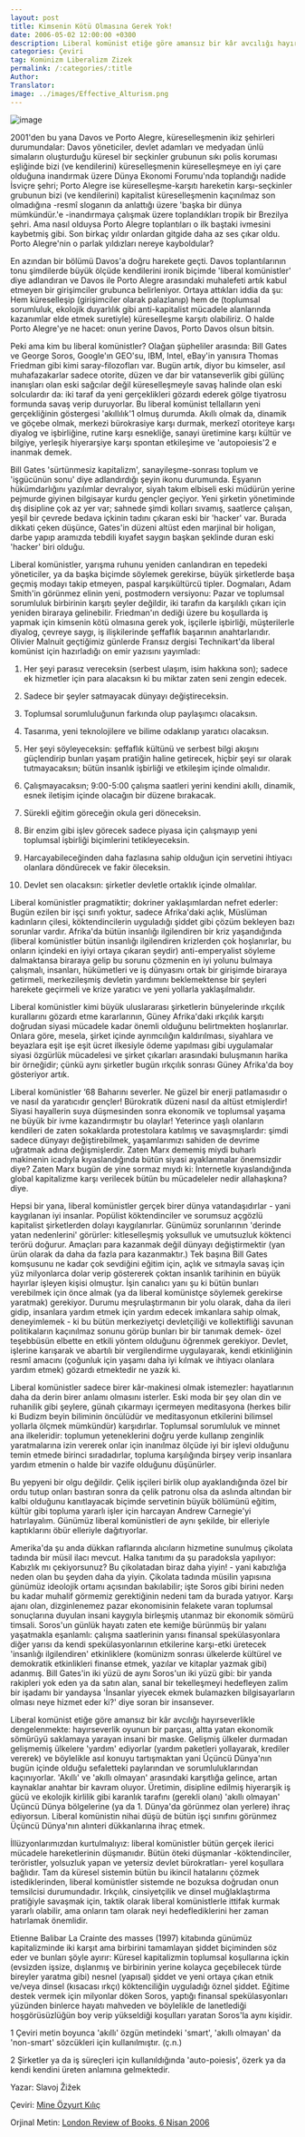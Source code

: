 ```yaml
---
layout: post
title: Kimsenin Kötü Olmasına Gerek Yok!
date: 2006-05-02 12:00:00 +0300
description: Liberal komünist etiğe göre amansız bir kâr avcılığı hayırseverlikle dengelenmekte, hayırseverlik oyunun bir parçası, altta yatan ekonomik sömürüyü saklamaya yarayan insani bir maske.
categories: Çeviri
tag: Komünizm Liberalizm Zizek
permalink: /:categories/:title
Author:
Translator:
image: ../images/Effective_Alturism.png
---
```


![image](../images/Effective_Alturism.png)

2001'den bu yana Davos ve Porto Alegre, küreselleşmenin ikiz şehirleri durumundalar: Davos yöneticiler, devlet adamları ve medyadan ünlü simaların oluşturduğu küresel bir seçkinler grubunun sıkı polis koruması eşliğinde bizi (ve kendilerini) küreselleşmenin küreselleşmeye en iyi çare olduğuna inandırmak üzere Dünya Ekonomi Forumu'nda toplandığı nadide İsviçre şehri; Porto Alegre ise küreselleşme-karşıtı hareketin karşı-seçkinler grubunun bizi (ve kendilerini) kapitalist küreselleşmenin kaçınılmaz son olmadığına -resmî sloganın da anlattığı üzere 'başka bir dünya mümkündür.'e -inandırmaya çalışmak üzere toplandıkları tropik bir Brezilya şehri. Ama nasıl olduysa Porto Alegre toplantıları o ilk baştaki ivmesini kaybetmiş gibi. Son birkaç yıldır onlardan gitgide daha az ses çıkar oldu. Porto Alegre'nin o parlak yıldızları nereye kayboldular?

En azından bir bölümü Davos'a doğru harekete geçti. Davos toplantılarının tonu şimdilerde büyük ölçüde kendilerini ironik biçimde 'liberal komünistler' diye adlandıran ve Davos ile Porto Alegre arasındaki muhalefeti artık kabul etmeyen bir girişimciler grubunca belirleniyor. Ortaya attıkları iddia da şu: Hem küreselleşip (girişimciler olarak palazlanıp) hem de (toplumsal sorumluluk, ekolojik duyarlılık gibi anti-kapitalist mücadele alanlarında kazanımlar elde etmek suretiyle) küreselleşme karşıtı olabiliriz. O halde Porto Alegre'ye ne hacet: onun yerine Davos, Porto Davos olsun bitsin.

Peki ama kim bu liberal komünistler? Olağan şüpheliler arasında: Bill Gates ve George Soros, Google'ın GEO'su, IBM, Intel, eBay'in yanısıra Thomas Friedman gibi kimi saray-filozofları var. Bugün artık, diyor bu kimseler, asıl muhafazakarlar sadece otorite, düzen ve dar bir vatanseverlik gibi gülünç inanışları olan eski sağcılar değil küreselleşmeyle savaş halinde olan eski solculardır da: iki taraf da yeni gerçeklikleri gözardı ederek gölge tiyatrosu formunda savaş verip duruyorlar. Bu liberal komünist tellalların yeni gerçekliğinin göstergesi 'akıllılık'1 olmuş durumda. Akıllı olmak da, dinamik ve göçebe olmak, merkezi bürokrasiye karşı durmak, merkezî otoriteye karşı diyalog ve işbirliğine, rutine karşı esnekliğe, sanayi üretimine karşı kültür ve bilgiye, yerleşik hiyerarşiye karşı spontan etkileşime ve 'autopoiesis'2 e inanmak demek.

Bill Gates 'sürtünmesiz kapitalizm', sanayileşme-sonrası toplum ve 'işgücünün sonu' diye adlandırdığı şeyin ikonu durumunda. Eşyanın hükümdarlığını yazılımlar devralıyor, siyah takım elbiseli eski müdürün yerine pejmurde giyinen bilgisayar kurdu gençler geçiyor. Yeni şirketin yönetiminde dış disipline çok az yer var; sahnede şimdi kolları sıvamış, saatlerce çalışan, yeşil bir çevrede bedava içkinin tadını çıkaran eski bir 'hacker' var. Burada dikkati çeken düşünce, Gates'in düzeni altüst eden marjinal bir holigan, darbe yapıp aramızda tebdili kıyafet saygın başkan şeklinde duran eski 'hacker' biri olduğu.

Liberal komünistler, yarışma ruhunu yeniden canlandıran en tepedeki yöneticiler, ya da başka biçimde söylemek gerekirse, büyük şirketlerde başa geçmiş modayı takip etmeyen, paspal karşıkültürcü tipler. Dogmaları, Adam Smith'in görünmez elinin yeni, postmodern versiyonu: Pazar ve toplumsal sorumluluk birbirinin karşıtı şeyler değildir, iki tarafın da karşılıklı çıkarı için yeniden biraraya gelinebilir. Friedman'ın dediği üzere bu koşullarda iş yapmak için kimsenin kötü olmasına gerek yok, işçilerle işbirliği, müşterilerle diyalog, çevreye saygı, iş ilişkilerinde şeffaflık başarının anahtarlarıdır. Olivier Malnuit geçtiğimiz günlerde Fransız dergisi Technikart'da liberal komünist için hazırladığı on emir yazısını yayımladı:

1. Her şeyi parasız vereceksin (serbest ulaşım, isim hakkına son); sadece ek hizmetler için para alacaksın ki bu miktar zaten seni zengin edecek.

2. Sadece bir şeyler satmayacak dünyayı değiştireceksin.

3. Toplumsal sorumluluğunun farkında olup paylaşımcı olacaksın.

4. Tasarıma, yeni teknolojilere ve bilime odaklanıp yaratıcı olacaksın.

5. Her şeyi söyleyeceksin: şeffaflık kültünü ve serbest bilgi akışını güçlendirip bunları yaşam pratiğin haline getirecek, hiçbir şeyi sır olarak tutmayacaksın; bütün insanlık işbirliği ve etkileşim içinde olmalıdır.

6. Çalışmayacaksın; 9:00-5:00 çalışma saatleri yerini kendini akıllı, dinamik, esnek iletişim içinde olacağın bir düzene bırakacak.

7. Sürekli eğitim göreceğin okula geri döneceksin.

8. Bir enzim gibi işlev görecek sadece piyasa için çalışmayıp yeni toplumsal işbirliği biçimlerini tetikleyeceksin.

9. Harcayabileceğinden daha fazlasına sahip olduğun için servetini ihtiyacı olanlara döndürecek ve fakir öleceksin.

10. Devlet sen olacaksın: şirketler devletle ortaklık içinde olmalılar.

Liberal komünistler pragmatiktir; dokriner yaklaşımlardan nefret ederler: Bugün ezilen bir işçi sınıfı yoktur, sadece Afrika'daki açlık, Müslüman kadınların çilesi, köktendincilerin uyguladığı şiddet gibi çözüm bekleyen bazı sorunlar vardır. Afrika'da bütün insanlığı ilgilendiren bir kriz yaşandığında (liberal komünistler bütün insanlığı ilgilendiren krizlerden çok hoşlanırlar, bu onların içindeki en iyiyi ortaya çıkaran şeydir) anti-emperyalist söyleme dalmaktansa biraraya gelip bu sorunu çözmenin en iyi yolunu bulmaya çalışmalı, insanları, hükümetleri ve iş dünyasını ortak bir girişimde biraraya getirmeli, merkezileşmiş devletin yardımını beklemektense bir şeyleri harekete geçirmeli ve krize yaratıcı ve yeni yollarla yaklaşılmalıdır.

Liberal komünistler kimi büyük uluslararası şirketlerin bünyelerinde ırkçılık kurallarını gözardı etme kararlarının, Güney Afrika'daki ırkçılık karşıtı doğrudan siyasi mücadele kadar önemli olduğunu belirtmekten hoşlanırlar. Onlara göre, mesela, şirket içinde ayrımcılığın kaldırılması, siyahlara ve beyazlara eşit işe eşit ücret ilkesiyle ödeme yapılması gibi uygulamalar siyasi özgürlük mücadelesi ve şirket çıkarları arasındaki buluşmanın harika bir örneğidir; çünkü aynı şirketler bugün ırkçılık sonrası Güney Afrika'da boy gösteriyor artık.

Liberal komünistler ‘68 Baharını severler. Ne güzel bir enerji patlamasıdır o ve nasıl da yaratıcıdır gençler! Bürokratik düzeni nasıl da altüst etmişlerdir! Siyasi hayallerin suya düşmesinden sonra ekonomik ve toplumsal yaşama ne büyük bir ivme kazandırmıştır bu olaylar! Yeterince yaşlı olanların kendileri de zaten sokaklarda protestolara katılmış ve savaşmışlardır: şimdi sadece dünyayı değiştirebilmek, yaşamlarımızı sahiden de devrime uğratmak adına değişmişlerdir. Zaten Marx dememiş miydi buharlı makinenin icadıyla kıyaslandığında bütün siyasi ayaklanmalar önemsizdir diye? Zaten Marx bugün de yine sormaz mıydı ki: İnternetle kıyaslandığında global kapitalizme karşı verilecek bütün bu mücadeleler nedir allahaşkına? diye.

Hepsi bir yana, liberal komünistler gerçek birer dünya vatandaşıdırlar - yani kaygılanan iyi insanlar. Popülist köktendinciler ve sorumsuz açgözlü kapitalist şirketlerden dolayı kaygılanırlar. Günümüz sorunlarının 'derinde yatan nedenlerini' görürler: kitleselleşmiş yoksulluk ve umutsuzluk köktenci terörü doğurur. Amaçları para kazanmak değil dünyayı değiştirmektir (yan ürün olarak da daha da fazla para kazanmaktır.) Tek başına Bill Gates komşusunu ne kadar çok sevdiğini eğitim için, açlık ve sıtmayla savaş için yüz milyonlarca dolar verip göstererek çoktan insanlık tarihinin en büyük hayırlar işleyen kişisi olmuştur. İşin canalıcı yanı şu ki bütün bunları verebilmek için önce almak (ya da liberal komünistçe söylemek gerekirse yaratmak) gerekiyor. Durumu meşrulaştırmanın bir yolu olarak, daha da ileri gidip, insanlara yardım etmek için yardım edecek imkanlara sahip olmak, deneyimlemek - ki bu bütün merkeziyetçi devletçiliği ve kollektifliği savunan politikaların kaçınılmaz sonunu görüp bunları bir bir tanımak demek- özel teşebbüsün elbette en etkili yöntem olduğunu öğrenmek gerekiyor. Devlet, işlerine karışarak ve abartılı bir vergilendirme uygulayarak, kendi etkinliğinin resmî amacını (çoğunluk için yaşamı daha iyi kılmak ve ihtiyacı olanlara yardım etmek) gözardı etmektedir ne yazık ki.

Liberal komünistler sadece birer kâr-makinesi olmak istemezler: hayatlarının daha da derin birer anlamı olmasını isterler. Eski moda bir şey olan din ve ruhanilik gibi şeylere, günah çıkarmayı içermeyen meditasyona (herkes bilir ki Budizm beyin biliminin öncülüdür ve meditasyonun etkilerini bilimsel yollarla ölçmek mümkündür) karşıdırlar. Toplumsal sorumluluk ve minnet ana ilkeleridir: toplumun yeteneklerini doğru yerde kullanıp zenginlik yaratmalarına izin vererek onlar için inanılmaz ölçüde iyi bir işlevi olduğunu temin etmede birinci sıradadırlar, topluma karşılığında birşey verip insanlara yardım etmenin o halde bir vazife olduğunu düşünürler.

Bu yepyeni bir olgu değildir. Çelik işçileri birlik olup ayaklandığında özel bir ordu tutup onları bastıran sonra da çelik patronu olsa da aslında altından bir kalbi olduğunu kanıtlayacak biçimde servetinin büyük bölümünü eğitim, kültür gibi topluma yararlı işler için harcayan Andrew Carnegie'yi hatırlayalım. Günümüz liberal komünistleri de aynı şekilde, bir elleriyle kaptıklarını öbür elleriyle dağıtıyorlar.

Amerika'da şu anda dükkan raflarında alıcıların hizmetine sunulmuş çikolata tadında bir müsil ilacı mevcut. Halka tanıtımı da şu paradoksla yapılıyor: Kabızlık mı çekiyorsunuz? Bu çikolatadan biraz daha yiyin! - yani kabızlığa neden olan bu şeyden daha da yiyin. Çikolata tadında müsilin yapısına günümüz ideolojik ortamı açısından bakılabilir; işte Soros gibi birini neden bu kadar muhalif görmemiz gerektiğinin nedeni tam da burada yatıyor. Karşı ajanı olan, dizginlenemez pazar ekonomisinin felakete varan toplumsal sonuçlarına duyulan insani kaygıyla birleşmiş utanmaz bir ekonomik sömürü timsali. Soros'un günlük hayatı zaten ete kemiğe bürünmüş bir yalanı yaşatmakla eşanlamlı: çalışma saatlerinin yarısı finansal spekülasyonlara diğer yarısı da kendi spekülasyonlarının etkilerine karşı-etki üretecek 'insanlığı ilgilendiren' etkinliklere (komünizm sonrası ülkelerde kültürel ve demokratik etkinlikleri finanse etmek, yazılar ve kitaplar yazmak gibi) adanmış. Bill Gates'in iki yüzü de aynı Soros'un iki yüzü gibi: bir yanda rakipleri yok eden ya da satın alan, sanal bir tekelleşmeyi hedefleyen zalim bir işadamı bir yandaysa 'İnsanlar yiyecek ekmek bulamazken bilgisayarların olması neye hizmet eder ki?' diye soran bir insansever.

Liberal komünist etiğe göre amansız bir kâr avcılığı hayırseverlikle dengelenmekte: hayırseverlik oyunun bir parçası, altta yatan ekonomik sömürüyü saklamaya yarayan insani bir maske. Gelişmiş ülkeler durmadan gelişmemiş ülkelere 'yardım' ediyorlar (yardım paketleri yollayarak, krediler vererek) ve böylelikle asıl konuyu tartışmaktan yani Üçüncü Dünya'nın bugün içinde olduğu sefaletteki paylarından ve sorumluluklarından kaçınıyorlar. 'Akıllı' ve 'akıllı olmayan' arasındaki karşıtlığa gelince, artan kaynaklar anahtar bir kavram oluyor. Üretimin, disipline edilmiş hiyerarşik iş gücü ve ekolojik kirlilik gibi karanlık tarafını (gerekli olanı) 'akıllı olmayan' Üçüncü Dünya bölgelerine (ya da 1. Dünya'da görünmez olan yerlere) ihraç ediyorsun. Liberal komünistin nihai düşü de bütün işçi sınıfını görünmez Üçüncü Dünya'nın alınteri dükkanlarına ihraç etmek.

İllüzyonlarımızdan kurtulmalıyız: liberal komünistler bütün gerçek ilerici mücadele hareketlerinin düşmanıdır. Bütün öteki düşmanlar -köktendinciler, teröristler, yolsuzluk yapan ve yetersiz devlet bürokratları- yerel koşullara bağlıdır. Tam da küresel sistemin bütün bu ikincil hatalarını çözmek istediklerinden, liberal komünistler sistemde ne bozuksa doğrudan onun temsilcisi durumundadır. Irkçılık, cinsiyetçilik ve dinsel muğlaklaştırma pratiğiyle savaşmak için, taktik olarak liberal komünistlerle ittifak kurmak yararlı olabilir, ama onların tam olarak neyi hedeflediklerini her zaman hatırlamak önemlidir.

Etienne Balibar La Crainte des masses (1997) kitabında günümüz kapitalizminde iki karşıt ama birbirini tamamlayan şiddet biçiminden söz eder ve bunları şöyle ayırır: Küresel kapitalizmin toplumsal koşullarına içkin (evsizden işsize, dışlanmış ve birbirinin yerine kolayca geçebilecek türde bireyler yaratma gibi) nesnel (yapısal) şiddet ve yeni ortaya çıkan etnik ve/veya dinsel (kısacası ırkçı) köktenciliğin uyguladığı öznel şiddet. Eğitime destek vermek için milyonlar döken Soros, yaptığı finansal spekülasyonları yüzünden binlerce hayatı mahveden ve böylelikle de lanetlediği hoşgörüsüzlüğün boy verip yükseldiği koşulları yaratan Soros'la aynı kişidir.



1 Çeviri metin boyunca 'akıllı' özgün metindeki 'smart', 'akıllı olmayan' da 'non-smart' sözcükleri için kullanılmıştır. (ç.n.)

2 Şirketler ya da iş süreçleri için kullanıldığında 'auto-poiesis', özerk ya da kendi kendini üreten anlamına gelmektedir.

Yazar: Slavoj Žižek

Çeviri: [Mine Özyurt Kılıç](https://birikimdergisi.com/guncel/937/kimsenin-kotu-olmasina-gerek-yok)

Orjinal Metin: [London Review of Books, 6 Nisan 2006](https://www.lrb.co.uk/the-paper/v28/n07/slavoj-zizek/nobody-has-to-be-vile)
